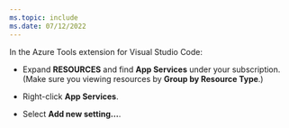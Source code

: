 ```yaml
---
ms.topic: include
ms.date: 07/12/2022
---
```


In the Azure Tools extension for Visual Studio Code:

* Expand **RESOURCES** and find **App Services** under your subscription. (Make sure you viewing resources by **Group by Resource Type**.)

* Right-click **App Services**.

* Select **Add new setting...**.
